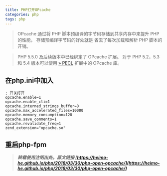 ```yaml
---
title: PHP打开OPcache
categories: php
tags: php
---
```


> OPcache 通过将 PHP 脚本预编译的字节码存储到共享内存中来提升 PHP 的性能， 存储预编译字节码的好处就是 省去了每次加载和解析 PHP 脚本的开销。

> PHP 5.5.0 及后续版本中已经绑定了 OPcache 扩展。 对于 PHP 5.2，5.3 和 5.4 版本可以使用 [» PECL](http://pecl.php.net/package/ZendOpcache) 扩展中的 OPcache 库。

<!-- more -->

## 在php.ini中加入

```
; 开关打开
opcache.enable=1
opcache.enable_cli=1
opcache.interned_strings_buffer=8
opcache.max_accelerated_files=10000
opcache.memory_consumption=128
opcache.save_comments=1
opcache.revalidate_freq=1
zend_extension="opcache.so"
```

## 重启php-fpm




> ***转载使用注明出处。原文链接 [https://heimo-he.github.io/php/2018/03/30/php-open-opcache/](https://heimo-he.github.io/php/2018/03/30/php-open-opcache/)***